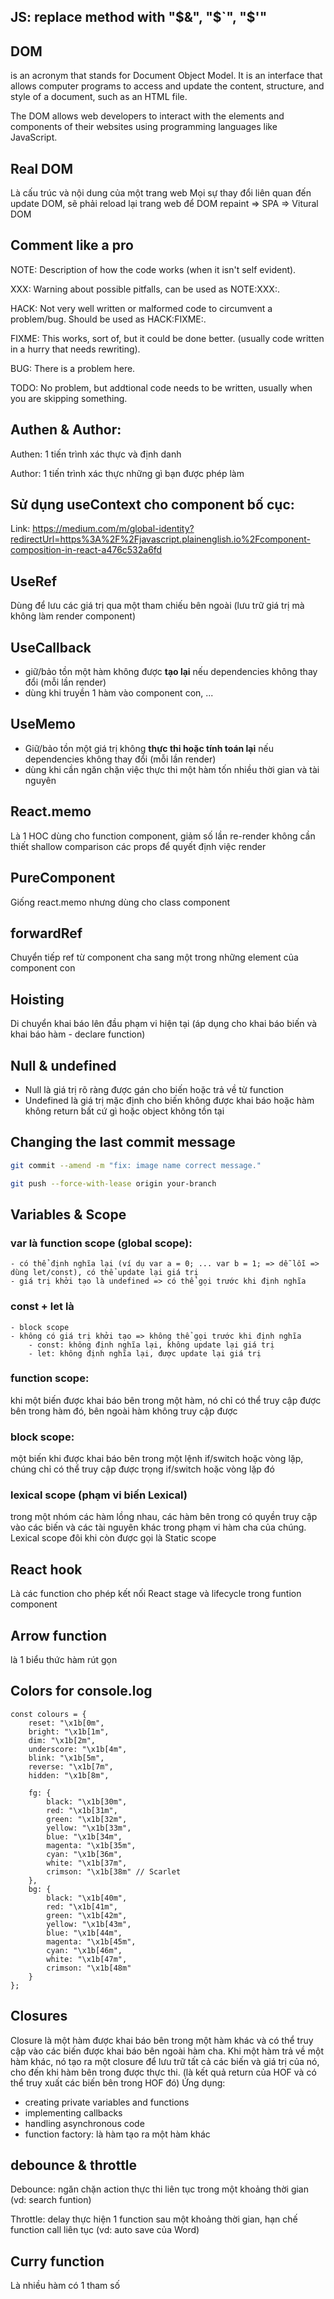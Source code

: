 ## JS: replace method with "$&", "$`", "$'"
## DOM
is an acronym that stands for Document Object Model. It is an interface that allows computer programs to access and update the content, structure, and style of a document, such as an HTML file.

The DOM allows web developers to interact with the elements and components of their websites using programming languages like JavaScript.
## Real DOM
Là cấu trúc và nội dung của một trang web
Mọi sự thay đổi liên quan đến update DOM, sẽ phải reload lại trang web để DOM repaint => SPA => Vitural DOM

## Comment like a pro
NOTE: Description of how the code works (when it isn't self evident).

XXX: Warning about possible pitfalls, can be used as NOTE:XXX:.

HACK: Not very well written or malformed code to circumvent a problem/bug. Should be used as HACK:FIXME:.

FIXME: This works, sort of, but it could be done better. (usually code written in a hurry that needs rewriting).

BUG: There is a problem here.

TODO: No problem, but addtional code needs to be written, usually when you are skipping something.

## Authen & Author: 
Authen: 1 tiến trình xác thực và định danh

Author: 1 tiến trình xác thực những gì bạn được phép làm

## Sử dụng useContext cho component bố cục:
Link: https://medium.com/m/global-identity?redirectUrl=https%3A%2F%2Fjavascript.plainenglish.io%2Fcomponent-composition-in-react-a476c532a6fd

## UseRef
Dùng để lưu các giá trị qua một tham chiếu bên ngoài (lưu trữ giá trị mà không làm render component)

## UseCallback
- giữ/bảo tồn một hàm không được **tạo lại** nếu dependencies không thay đổi (mỗi lần render)
- dùng khi truyền 1 hàm vào component con, ...

## UseMemo
- Giữ/bảo tồn một giá trị không **thực thi hoặc tính toán lại** nếu dependencies không thay đổi (mỗi lần render)
- dùng khi cần ngăn chặn việc thực thi một hàm tốn nhiều thời gian và tài nguyên

## React.memo
Là 1 HOC dùng cho function component, giảm số lần re-render không cần thiết
shallow comparison các props để quyết định việc render 
  
## PureComponent
Giống react.memo nhưng dùng cho class component
  
## forwardRef
Chuyển tiếp ref từ component cha sang một trong những element của component con

## Hoisting
Di chuyển khai báo lên đầu phạm vi hiện tại (áp dụng cho khai báo biến và khai báo hàm - declare function)

## Null & undefined
- Null là giá trị rõ ràng được gán cho biến hoặc trả về từ function
- Undefined là giá trị mặc định cho biến không được khai báo hoặc hàm không return bất cứ gì hoặc object không tồn tại

## Changing the last commit message
```sh
git commit --amend -m "fix: image name correct message."
```
```sh
git push --force-with-lease origin your-branch
```
## Variables & Scope
### var là function scope (global scope): 
	- có thể định nghĩa lại (ví dụ var a = 0; ... var b = 1; => dễ lỗi => dùng let/const), có thể update lại giá trị
	- giá trị khởi tạo là undefined => có thể gọi trước khi định nghĩa
	
### const + let là 
	- block scope
	- không có giá trị khởi tạo => không thể gọi trước khi định nghĩa
		- const: không định nghĩa lại, không update lại giá trị
		- let: không định nghĩa lại, được update lại giá trị

### function scope: 
khi một biến được khai báo bên trong một hàm, nó chỉ có thể truy cập được bên trong hàm đó, bên ngoài hàm không truy cập được

### block scope: 
một biến khi được khai báo bên trong một lệnh if/switch hoặc vòng lặp, chúng chỉ có thể truy cập được trọng if/switch hoặc vòng lặp đó

### lexical scope (phạm vi biến Lexical)
trong một nhóm các hàm lồng nhau, các hàm bên trong có quyền truy cập vào các biến và các tài nguyên khác trong phạm vi hàm cha của chúng. Lexical scope đôi khi còn được gọi là Static scope

## React hook
Là các function cho phép kết nối React stage và lifecycle trong funtion component

## Arrow function
là 1 biểu thức hàm rút gọn

## Colors for console.log
```
const colours = {
    reset: "\x1b[0m",
    bright: "\x1b[1m",
    dim: "\x1b[2m",
    underscore: "\x1b[4m",
    blink: "\x1b[5m",
    reverse: "\x1b[7m",
    hidden: "\x1b[8m",
    
    fg: {
        black: "\x1b[30m",
        red: "\x1b[31m",
        green: "\x1b[32m",
        yellow: "\x1b[33m",
        blue: "\x1b[34m",
        magenta: "\x1b[35m",
        cyan: "\x1b[36m",
        white: "\x1b[37m",
        crimson: "\x1b[38m" // Scarlet
    },
    bg: {
        black: "\x1b[40m",
        red: "\x1b[41m",
        green: "\x1b[42m",
        yellow: "\x1b[43m",
        blue: "\x1b[44m",
        magenta: "\x1b[45m",
        cyan: "\x1b[46m",
        white: "\x1b[47m",
        crimson: "\x1b[48m"
    }
};
```
## Closures
Closure là một hàm được khai báo bên trong một hàm khác và có thể truy cập vào các biến được khai báo bên ngoài hàm cha. Khi một hàm trả về một hàm khác, nó tạo ra một closure để lưu trữ tất cả các biến và giá trị của nó, cho đến khi hàm bên trong được thực thi. (là kết quả return của HOF và có thể truy xuất các biến bên trong HOF đó)
Ứng dụng:
+ creating private variables and functions
+ implementing callbacks
+ handling asynchronous code
+ function factory: là hàm tạo ra một hàm khác
  
## debounce & throttle
Debounce: ngăn chặn action thực thi liên tục trong một khoảng thời gian (vd: search funtion)

Throttle: delay thực hiện 1 function sau một khoảng thời gian, hạn chế function call liên tục (vd: auto save của Word)

## Curry function
Là nhiều hàm có 1 tham số
